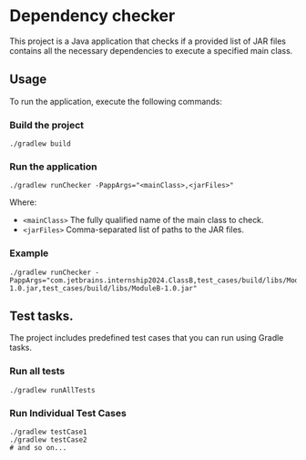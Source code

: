 # Dependency checker

This project is a Java application that checks if a provided list of JAR files contains all the necessary dependencies to execute a specified main class.

## Usage

To run the application, execute the following commands:

### Build the project
```shell 
./gradlew build
```

### Run the application
```shell
./gradlew runChecker -PappArgs="<mainClass>,<jarFiles>"
```

Where:
- `<mainClass>` The fully qualified name of the main class to check.
- `<jarFiles>` Comma-separated list of paths to the JAR files.

### Example
```shell
./gradlew runChecker -PappArgs="com.jetbrains.internship2024.ClassB,test_cases/build/libs/ModuleA-1.0.jar,test_cases/build/libs/ModuleB-1.0.jar"
```

## Test tasks.

The project includes predefined test cases that you can run using Gradle tasks.

### Run all tests

```shell
./gradlew runAllTests
```

### Run Individual Test Cases
    
```shell
./gradlew testCase1
./gradlew testCase2
# and so on...
```